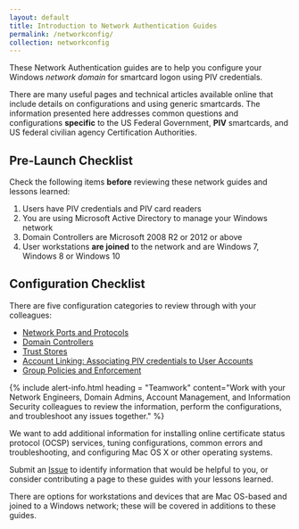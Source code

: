 ```yaml
---
layout: default
title: Introduction to Network Authentication Guides
permalink: /networkconfig/
collection: networkconfig
---
```


These Network Authentication guides are to help you configure your Windows _network domain_ for smartcard logon using PIV credentials.

There are many useful pages and technical articles available online that include details on configurations and using generic smartcards.  The information presented here addresses common questions and configurations **specific** to the US Federal Government, **PIV** smartcards, and US federal civilian agency Certification Authorities.

## Pre-Launch Checklist

Check the following items **before** reviewing these network guides and lessons learned:

1. Users have PIV credentials and PIV card readers
1. You are using Microsoft Active Directory to manage your Windows network
1. Domain Controllers are Microsoft 2008 R2 or 2012 or above
1. User workstations **are joined** to the network and are Windows 7, Windows 8 or Windows 10

## Configuration Checklist

There are five configuration categories to review through with your colleagues:  

- [Network Ports and Protocols]({{site.baseurl}}/networkconfig/ports/)
- [Domain Controllers]({{site.baseurl}}/networkconfig/domaincontrollers/)
- [Trust Stores]({{site.baseurl}}/networkconfig/trustedroots/)
- [Account Linking: Associating PIV credentials to User Accounts]({{site.baseurl}}/networkconfig/accounts/)
- [Group Policies and Enforcement]({{site.baseurl}}/networkconfig/grouppolicies/)

{% include alert-info.html heading = "Teamwork" content="Work with your Network Engineers, Domain Admins, Account Management, and Information Security colleagues to review the information, perform the configurations, and troubleshoot any issues together." %}

We want to add additional information for installing online certificate status protocol (OCSP) services, tuning configurations, common errors and troubleshooting, and configuring Mac OS X or other operating systems.  

Submit an [Issue]({{site.repo_url}}/issues) to identify information that would be helpful to you, or consider contributing a page to these guides with your lessons learned.   

There are options for workstations and devices that are Mac OS-based and joined to a Windows network; these will be covered in additions to these guides.

